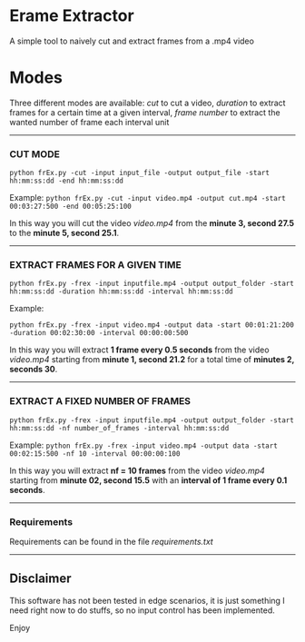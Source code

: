 # Erame Extractor
A simple tool to naively cut and extract frames from a .mp4 video

# Modes
Three different modes are available: _cut_ to cut a video, _duration_ to extract frames for a certain time at a given interval, _frame number_ to extract the wanted number of frame each interval unit

* * *

### CUT MODE

`
python frEx.py -cut -input input_file -output output_file -start hh:mm:ss:dd -end hh:mm:ss:dd
`

Example:
`
python frEx.py -cut -input video.mp4 -output cut.mp4 -start 00:03:27:500 -end 00:05:25:100
`

In this way you will cut the video _video.mp4_ from the **minute 3, second 27.5** to the **minute 5, second 25.1**.

* * *

### EXTRACT FRAMES FOR A GIVEN TIME

`
python frEx.py -frex -input inputfile.mp4 -output output_folder -start hh:mm:ss:dd -duration hh:mm:ss:dd -interval hh:mm:ss:dd
`

Example:

`
python frEx.py -frex -input video.mp4 -output data -start 00:01:21:200 -duration 00:02:30:00 -interval 00:00:00:500
`

In this way you will extract **1 frame every 0.5 seconds** from the video _video.mp4_ starting from **minute 1, second 21.2** for a total time of **minutes 2, seconds 30**.

* * *

### EXTRACT A FIXED NUMBER OF FRAMES

`
python frEx.py -frex -input inputfile.mp4 -output output_folder -start hh:mm:ss:dd -nf number_of_frames -interval hh:mm:ss:dd
`

Example:
`
python frEx.py -frex -input video.mp4 -output data -start 00:02:15:500 -nf 10 -interval 00:00:00:100
`

In this way you will extract **nf = 10 frames** from the video _video.mp4_ starting from **minute 02, second 15.5** with an **interval of 1 frame every 0.1 seconds**.

* * *

### Requirements
Requirements can be found in the file _requirements.txt_

* * *

## Disclaimer
This software has not been tested in edge scenarios, it is just something I need right now to do stuffs, so no input control has been implemented.

Enjoy
